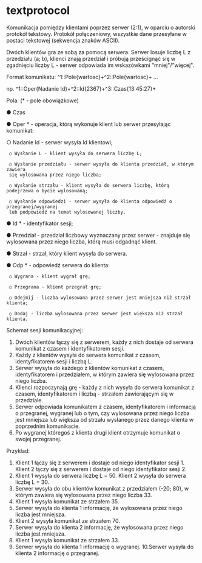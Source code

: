 # textprotocol
 Komunikacja pomiędzy klientami poprzez serwer (2:1), w oparciu o autorski protokół tekstowy.
 Protokół połączeniowy, wszystkie dane przesyłane w postaci tekstowej (sekwencja znaków ASCII).
 
 Dwóch klientów gra ze sobą za pomocą serwera. Serwer losuje liczbę L z przedziału (a; b), klienci znają
 przedział i próbują prześcignąć się w zgadnięciu liczby L - serwer odpowiada im wskazówkami "mniej"/"więcej".
 
Format komunikatu:
^1::Pole{wartosc}+^2::Pole{wartosc}+ …

np. ^1::Oper{Nadanie Id}+^2::Id{2367}+^3::Czas{13:45:27}+


Pola: (* - pole obowiązkowe)

   ● Czas
   
   ● Oper * - operacja, którą wykonuje klient lub serwer przesyłając komunikat:
   
○ Nadanie Id - serwer wysyła Id klientowi;

     ○ Wysłanie L - klient wysyła do serwera liczbę L;

     ○ Wysłanie przedziału - serwer wysyła do klienta przedział, w którym zawiera 
     się wylosowana przez niego liczba;

     ○ Wysłanie strzału - klient wysyła do serwera liczbę, którą podejrzewa o bycie wylosowaną;

     ○ Wysłanie odpowiedzi - serwer wysyła do klienta odpowiedź o przegranej/wygranej 
     lub podpowiedź na temat wylosowanej liczby.

● Id * - identyfikator sesji;

● Przedział - przedział liczbowy wyznaczany przez serwer - znajduje się
wylosowana przez niego liczba, którą musi odgadnąć klient.

● Strzał - strzał, który klient wysyła do serwera.

● Odp * - odpowiedź serwera do klienta:

     ○ Wygrana - klient wygrał grę;

     ○ Przegrana - klient przegrał grę;

     ○ Odejmij - liczba wylosowana przez serwer jest mniejsza niż strzał klienta;

     ○ Dodaj - liczba wylosowana przez serwer jest większa niż strzał klienta.

Schemat sesji komunikacyjnej:
1. Dwóch klientów łączy się z serwerem, każdy z nich dostaje od serwera
komunikat z czasem i identyfikatorem sesji.
2. Każdy z klientów wysyła do serwera komunikat z czasem, identyfikatorem
sesji i liczbą L.
3. Serwer wysyła do każdego z klientów komunikat z czasem, identyfikatorem i
przedziałem, w którym zawiera się wylosowana przez niego liczba.
4. Klienci rozpoczynają grę - każdy z nich wysyła do serwera komunikat z
czasem, identyfikatorem i liczbą - strzałem zawierającym się w przedziale.
5. Serwer odpowiada komunikatem z czasem, identyfikatorem i informacją o
przegranej, wygranej lub o tym, czy wylosowana przez niego liczba jest
mniejsza lub większa od strzału wysłanego przez danego klienta w
poprzednim komunikacie.
6. Po wygranej któregoś z klienta drugi klient otrzymuje komunikat o swojej
przegranej.

Przykład:
1. Klient 1 łączy się z serwerem i dostaje od niego identyfikator sesji 1.
Klient 2 łączy się z serwerem i dostaje od niego identyfikator sesji 2.
2. Klient 1 wysyła do serwera liczbę L = 50.
Klient 2 wysyła do serwera liczbę L = 30.
3. Serwer wysyła do obu klientów komunikat z przedziałem (-20; 80), w którym
zawiera się wylosowana przez niego liczba 33.
4. Klient 1 wysyła komunikat ze strzałem 35.
5. Serwer wysyła do klienta 1 informację, że wylosowana przez niego liczba jest
mniejsza.
6. Klient 2 wysyła komunikat ze strzałem 70.
7. Serwer wysyła do klienta 2 informację, że wylosowana przez niego liczba jest
mniejsza.
8. Klient 1 wysyła komunikat ze strzałem 33.
9. Serwer wysyła do klienta 1 informację o wygranej.
10.Serwer wysyła do klienta 2 informację o przegranej.
